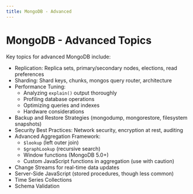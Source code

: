 ```yaml
---
title: MongoDB - Advanced
---
```


# MongoDB - Advanced Topics

Key topics for advanced MongoDB include:

- Replication: Replica sets, primary/secondary nodes, elections, read preferences
- Sharding: Shard keys, chunks, mongos query router, architecture
- Performance Tuning:
    - Analyzing `explain()` output thoroughly
    - Profiling database operations
    - Optimizing queries and indexes
    - Hardware considerations
- Backup and Restore Strategies (mongodump, mongorestore, filesystem snapshots)
- Security Best Practices: Network security, encryption at rest, auditing
- Advanced Aggregation Framework:
    - `$lookup` (left outer join)
    - `$graphLookup` (recursive search)
    - Window functions (MongoDB 5.0+)
    - Custom JavaScript functions in aggregation (use with caution)
- Change Streams for real-time data updates
- Server-Side JavaScript (stored procedures, though less common)
- Time Series Collections
- Schema Validation
